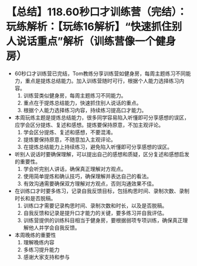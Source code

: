 # 【总结】118.60秒口才训练营（完结）：玩练解析：【玩练16解析】“快速抓住别人说话重点”解析（训练营像一个健身房）

-   60秒口才训练营已完结，Tom教练分享训练营如健身房，每周主题练习不同能力，重点是提炼总结能力。加入训练营随时可行，根据个人能力选择练习内容。
    1.  训练营类似健身房，每周主题练习不同能力。
    2.  重点在于提炼总结能力，快速抓住别人说话的重点。
    3.  根据个人能力选择练习内容，持续练习提高口才能力。
-   本周玩练主题是提炼总结能力，很多同学容易陷入听懂即可分享感想的误区，应学会区分提炼、复述和感想。提炼要保持原意，不加主观评论。
    1.  学会区分提炼、复述和感想，不要混淆。
    2.  提炼要保持原意，不随意加入主观评论。
    3.  在提炼总结能力上持续练习，避免陷入听懂即可分享感想的误区。
-   听别人说话时要确保理解，可以提出自己的感想和质疑，区分复述和感想启发的重要性。
    1.  学会听完别人讲话，确保真正理解对方观点。
    2.  使用简单提炼和确认技巧，确保理解并表达自己的看法。
    3.  有效沟通需要确保双方理解对方观点，否则沟通效果不佳。
-   在训练口才时要多练习，记录自我反馈目标，包括构思时间、录制次数、录制时长和是否脱稿。
    1.  训练口才需要记录构思时间、录制次数和时长，以及是否脱稿。
    2.  自我反馈和记录是提升口才能力的关键，要多练习并自我评估。
    3.  训练营提供的训练科目相当于健身房，要根据弱项专项训练，确保真正理解他人并学会自我反馈。
-   本周晚练的重要性
    1.  理解晚练内容
    2.  多练习提升能力
    3.  感谢大家支持和参与